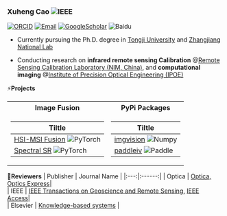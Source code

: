 ### Xuheng Cao ![IEEE](https://img.shields.io/badge/--white?logoColor=black&logo=IEEE&link=https://ieeexplore.ieee.org/author/194972524748175)
[![ORCID](https://img.shields.io/badge/--white?logo=orcid&link=https://orcid.org/0000-0001-9907-0743)](https://orcid.org/0000-0001-9907-0743)  [![Email](https://img.shields.io/badge/--white?logo=Gmail&link=mailto:caoxuhengcn@gmail.com)](mailto:caoxuhengcn@gmail.com) [![GoogleScholar](https://img.shields.io/badge/--white?logo=googlescholar&link=https://scholar.google.com/citations?user=Qb_gofkAAAAJ)](https://scholar.google.com/citations?user=Qb_gofkAAAAJ) ![Baidu](https://img.shields.io/badge/--white?logo=baidu&logoColor=black&link=https://aistudio.baidu.com/personalcenter/thirdview/887197) 
* Currently pursuing the Ph.D. degree in [Tongji University](https://en.tongji.edu.cn/) and [Zhangjiang National Lab](https://www.zjlab.ac.cn/index)
  
* Conducting research on **infrared remote sensing Calibration** @[Remote Sensing Calibration Laboratory (NIM, China)](https://en.nim.ac.cn/node/380), and **computational imaging** @[Institute of Precision Optical Engineering (IPOE)](https://ipoe.tongji.edu.cn/en/index.htm)

⚡**Projects**
<table>
<tr><th>Image Fusion </th><th>PyPi Packages</th></tr>
<tr><td>

|   Tiltle    |
|--|
| [HSI-MSI Fusion](https://github.com/Caoxuheng/HIFtool) ![PyTorch](https://img.shields.io/badge/-white?logo=pytorch) |   |   
| [Spectral SR](https://github.com/Caoxuheng/DSR-Net) ![PyTorch](https://img.shields.io/badge/-white?logo=pytorch) |   |   
</td><td>

|   Tiltle   |
|--|
| [imgvision](https://pypi.org/project/imgvision/) ![Numpy](https://img.shields.io/badge/-black?logo=numpy)|   
| [paddleiv](https://pypi.org/project/paddleiv/) ![Paddle](https://img.shields.io/badge/-black?logo=paddle)|   
</td></tr> </table>

🔭**Reviewers**
|   Publisher   |     Journal Name     |
|:---:|:------:|
|  Optica   |   [Optica,](https://opg.optica.org/optica/home.cfm)   [Optics Express](https://opg.optica.org/oe/home.cfm)|   
|  IEEE   |   [IEEE Transactions on Geoscience and Remote Sensing,](https://ieeexplore.ieee.org/xpl/RecentIssue.jsp?punumber=36)   [IEEE Access](https://ieeeaccess.ieee.org/)|   
|  Elsevier   |   [Knowledge-based systems](    http://www.journals.elsevier.com/knowledge-based-systems/#description) |   
</td><td>

<!--
**Caoxuheng/Caoxuheng** is a ✨ _special_ ✨ repository because its `README.md` (this file) appears on your GitHub profile.

Here are some ideas to get you started:

- 🔭 I’m currently working on ...
- 🌱 I’m currently learning ...
- 👯 I’m looking to collaborate on ...
- 🤔 I’m looking for help with ...
- 💬 Ask me about ...
- 📫 How to reach me: ...
- 😄 Pronouns: ...
- ⚡ Fun fact: ...
-->
